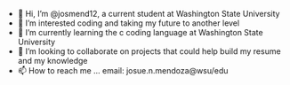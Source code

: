 - 👋 Hi, I’m @josmend12, a current student at Washington State University
- 👀 I’m interested coding and taking my future to another level
- 🌱 I’m currently learning the c coding language at Washington State University
- 💞️ I’m looking to collaborate on projects that could help build my resume and my knowledge
- 📫 How to reach me ... email: josue.n.mendoza@wsu/edu

<!---
josmend12/josmend12 is a ✨ special ✨ repository because its `README.md` (this file) appears on your GitHub profile.
You can click the Preview link to take a look at your changes.
--->
